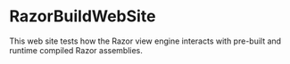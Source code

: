 RazorBuildWebSite
===

This web site tests how the Razor view engine interacts with pre-built and runtime compiled Razor assemblies.